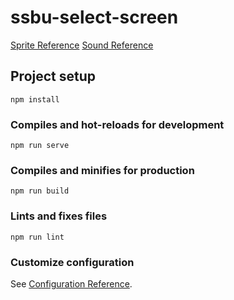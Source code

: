 # ssbu-select-screen

[Sprite Reference](https://www.spriters-resource.com/nintendo_switch/supersmashbrosultimate/)
[Sound Reference](https://www.sounds-resource.com/nintendo_switch/supersmashbrosultimate/sound/16070/)

## Project setup

```
npm install
```

### Compiles and hot-reloads for development

```
npm run serve
```

### Compiles and minifies for production

```
npm run build
```

### Lints and fixes files

```
npm run lint
```

### Customize configuration

See [Configuration Reference](https://cli.vuejs.org/config/).
